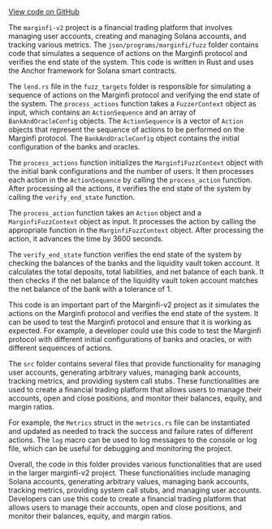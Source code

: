 [View code on GitHub](https://github.com/mrgnlabs/marginfi-v2/.autodoc/docs/json/programs/marginfi)

The `marginfi-v2` project is a financial trading platform that involves managing user accounts, creating and managing Solana accounts, and tracking various metrics. The `json/programs/marginfi/fuzz` folder contains code that simulates a sequence of actions on the Marginfi protocol and verifies the end state of the system. This code is written in Rust and uses the Anchor framework for Solana smart contracts.

The `lend.rs` file in the `fuzz_targets` folder is responsible for simulating a sequence of actions on the Marginfi protocol and verifying the end state of the system. The `process_actions` function takes a `FuzzerContext` object as input, which contains an `ActionSequence` and an array of `BankAndOracleConfig` objects. The `ActionSequence` is a vector of `Action` objects that represent the sequence of actions to be performed on the Marginfi protocol. The `BankAndOracleConfig` object contains the initial configuration of the banks and oracles.

The `process_actions` function initializes the `MarginfiFuzzContext` object with the initial bank configurations and the number of users. It then processes each action in the `ActionSequence` by calling the `process_action` function. After processing all the actions, it verifies the end state of the system by calling the `verify_end_state` function.

The `process_action` function takes an `Action` object and a `MarginfiFuzzContext` object as input. It processes the action by calling the appropriate function in the `MarginfiFuzzContext` object. After processing the action, it advances the time by 3600 seconds.

The `verify_end_state` function verifies the end state of the system by checking the balances of the banks and the liquidity vault token account. It calculates the total deposits, total liabilities, and net balance of each bank. It then checks if the net balance of the liquidity vault token account matches the net balance of the bank with a tolerance of 1.

This code is an important part of the Marginfi-v2 project as it simulates the actions on the Marginfi protocol and verifies the end state of the system. It can be used to test the Marginfi protocol and ensure that it is working as expected. For example, a developer could use this code to test the Marginfi protocol with different initial configurations of banks and oracles, or with different sequences of actions.

The `src` folder contains several files that provide functionality for managing user accounts, generating arbitrary values, managing bank accounts, tracking metrics, and providing system call stubs. These functionalities are used to create a financial trading platform that allows users to manage their accounts, open and close positions, and monitor their balances, equity, and margin ratios.

For example, the `Metrics` struct in the `metrics.rs` file can be instantiated and updated as needed to track the success and failure rates of different actions. The `log` macro can be used to log messages to the console or log file, which can be useful for debugging and monitoring the project.

Overall, the code in this folder provides various functionalities that are used in the larger marginfi-v2 project. These functionalities include managing Solana accounts, generating arbitrary values, managing bank accounts, tracking metrics, providing system call stubs, and managing user accounts. Developers can use this code to create a financial trading platform that allows users to manage their accounts, open and close positions, and monitor their balances, equity, and margin ratios.
